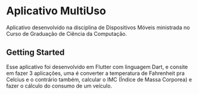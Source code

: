 # Aplicativo MultiUso

Aplicativo desenvolvido na disciplina de Dispositivos Móveis ministrada no Curso de Graduação de Ciência da Computação.

## Getting Started

Esse aplicativo foi desenvolvido em Flutter com linguagem Dart, e consite em fazer 3 aplicações, uma é converter a temperatura de Fahrenheit pra Celcius e o contrário também, calcular o IMC (Índice de Massa Corporea) e fazer o cálculo do consumo de  um veículo.

 
